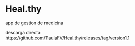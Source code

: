 # Heal.thy

app de gestion de medicina


descarga directa: https://github.com/PaulaFV/Heal.thy/releases/tag/version1.1
